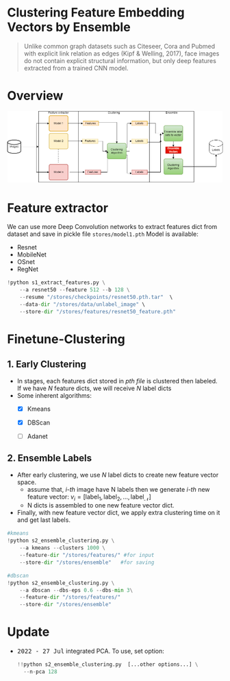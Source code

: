 # Clustering Feature Embedding Vectors by Ensemble

>Unlike common graph datasets such as Citeseer, Cora and Pubmed with explicit link relation as edges (Kipf & Welling, 2017), face images do not contain explicit structural information, but only deep features extracted from a trained CNN model.


# Overview

![image](images/overall.png)


# Feature extractor
We can use more Deep Convolution networks to extract features dict from dataset and save in pickle file `stores/model1.pth`
Model is available:
- Resnet
- MobileNet
- OSnet
- RegNet

```python
!python s1_extract_features.py \
    --a resnet50 --feature 512 --b 128 \
    --resume "/stores/checkpoints/resnet50.pth.tar"  \ 
    --data-dir "/stores/data/unlabel_image" \
    --store-dir "/stores/features/resnet50_feature.pth"

```

# Finetune-Clustering
## 1. Early Clustering

- In stages, each features dict stored in _pth file_ is clustered then labeled. If we have _N_ feature dicts, we will receive _N_ label dicts
- Some inherent algorithms:
  - [x] Kmeans
  - [x] DBScan
  - [ ] Adanet 


## 2. Ensemble Labels

- After early clustering, we use _N_ label dicts to create new feature vector space.
  - assume that, _i-th_ image  have N labels then we generate _i-th_ new feature vector: $v_i = [\text{label}_1, \text{label}_2, ..., \text{label}_\mathcal{N}]$
  - N dicts is assembled to one new feature vector dict.
- Finally, with new feature vector dict, we apply extra clustering time on it and get last labels.


```python
#kmeans
!python s2_ensemble_clustering.py \
    --a kmeans --clusters 1000 \
    --feature-dir "/stores/features/" #for input
    --store-dir "/stores/ensemble"   #for saving 
```

```python
#dbscan
!python s2_ensemble_clustering.py \
    --a dbscan --dbs-eps 0.6 --dbs-min 3\
    --feature-dir "/stores/features/"
    --store-dir "/stores/ensemble"
```

# Update

- <kbd>2022 - 27 Jul</kbd> integrated PCA. To use, set option:

    ```python
    !!python s2_ensemble_clustering.py  [...other options...] \
      --n-pca 128
    ```
